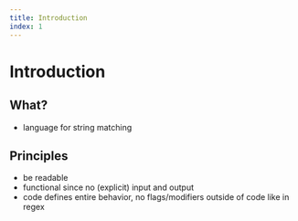 ```yaml
---
title: Introduction
index: 1
---
```

# Introduction



## What?

- language for string matching



## Principles

- be readable
- functional since no (explicit) input and output
- code defines entire behavior, no flags/modifiers outside of code like in regex
